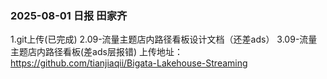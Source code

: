 ### 2025-08-01 日报 田家齐
1.git上传(已完成)
2.09-流量主题店内路径看板设计文档（还差ads）
3.09-流量主题店内路径看板(差ads层报错)
上传地址：https://github.com/tianjiaqii/Bigata-Lakehouse-Streaming